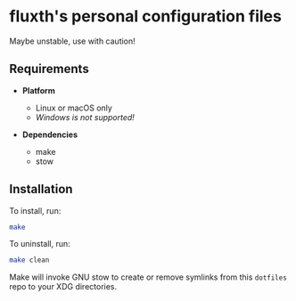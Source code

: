 # fluxth's personal configuration files

Maybe unstable, use with caution!

## Requirements

- **Platform** 
  - Linux or macOS only
  - _Windows is not supported!_

- **Dependencies**
  - make
  - stow

## Installation

To install, run:
```bash
make
```

To uninstall, run:
```bash
make clean
```

Make will invoke GNU stow to create or remove symlinks from this `dotfiles` repo to your XDG directories.

